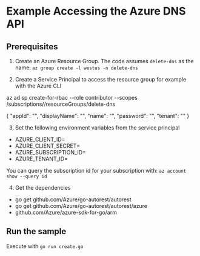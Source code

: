 # Example Accessing the Azure DNS API

## Prerequisites

1. Create an Azure Resource Group. The code assumes `delete-dns` as the name: `az group create -l westus -n delete-dns`

2. Create a Service Principal to access the resource group for example with the Azure CLI

az ad sp create-for-rbac --role contributor --scopes /subscriptions/<your subscription id>/resourceGroups/delete-dns

{
  "appId": "<appId>",
  "displayName": "<displayName>",
  "name": "<name>",
  "password": "<password>",
  "tenant": "<tenantId>"
}

3. Set the following environment variables from the service principal
- AZURE_CLIENT_ID=<appId>
- AZURE_CLIENT_SECRET=<password>
- AZURE_SUBSCRIPTION_ID=<your subscrption id>
- AZURE_TENANT_ID=<tenantId>

You can query the subscription id for your subscription with: `az account show --query id`

4. Get the dependencies
- go get github.com/Azure/go-autorest/autorest
- go get github.com/Azure/go-autorest/autorest/azure
- github.com/Azure/azure-sdk-for-go/arm

## Run the sample

Execute with `go run create.go`